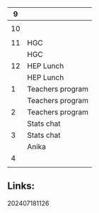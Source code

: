 

| 9   |                  |
| --- | ---------------- |
|     |                  |
| 10  |                  |
|     |                  |
| 11  | HGC              |
|     | HGC              |
| 12  | HEP Lunch        |
|     | HEP Lunch        |
| 1   | Teachers program |
|     | Teachers program |
| 2   | Teachers program |
|     | Stats chat       |
| 3   | Stats chat       |
|     | Anika            |
| 4   |                  |
|     |                  |




## Links: 



202407181126

